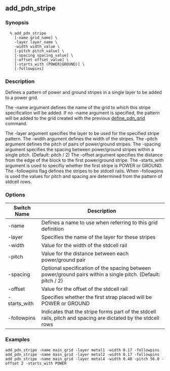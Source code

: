 ## add_pdn_stripe

### Synopsis
```
  % add_pdn_stripe
    [-name grid_name] \
    -layer layer_name \
    -width width_value \
    [-pitch pitch_value] \
    [-spacing spacing_value] \
    [-offset offset_value] \
    [-starts_with (POWER|GROUND)] \
    [-followpins]
```

### Description

Defines a pattern of power and ground stripes in a single layer to be added to a power grid.

The -name argument defines the name of the grid to which this stripe specification will be added. If no -name argument is specified, the pattern will be added to the grid created with the previous [define_pdn_grid](define_pdn_grid.md) command.

The -layer argument specifies the layer to be used for the specified stripe pattern.
The -width argument defines the width of the stripes.
The -pitch argument defines the pitch of pairs of power/ground stripes.
The -spacing argument specifies the spacing between power/ground stripes within a single pitch. (Default: pitch / 2)
The -offset argument specifies the distance from the edge of the block to the first power/ground stripe.
The -starts_with argument is used to specifiy whether the first stripe is POWER or GROUND.
The -followpins flag defines the stripes to be stdcell rails. When -followpins is used the values for pitch and spacing are determined from the pattern of stdcell rows.


### Options

| Switch Name | Description |
| ----- | ----- |
| -name | Defines a name to use when referring to this grid definition |
| -layer | Specifies the name of the layer for these stripes |
| -width | Value for the width of the stdcell rail |
| -pitch | Value for the distance between each power/ground pair |
| -spacing | Optional specification of the spacing between power/ground pairs within a single pitch. (Default: pitch / 2) |
| -offset | Value for the offset of the stdcell rail |
| -starts_with | Specifies whether the first strap placed will be POWER or GROUND |
| -followpins | Indicates that the stripe forms part of the stdcell rails, pitch and spacing are dictated by the stdcell rows |

### Examples
```
add_pdn_stripe -name main_grid -layer metal1 -width 0.17 -followpins
add_pdn_stripe -name main_grid -layer metal2 -width 0.17 -followpins
add pdn_stripe -name main_grid -layer metal4 -width 0.48 -pitch 56.0 -offset 2 -starts_with POWER
```


